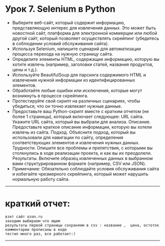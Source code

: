 # Урок 7. Selenium в Python

- Выберите веб-сайт, который содержит информацию, представляющую интерес для извлечения данных. Это может быть новостной сайт, платформа для электронной коммерции или любой другой сайт, который позволяет осуществлять скрейпинг (убедитесь в соблюдении условий обслуживания сайта).
- Используя Selenium, напишите сценарий для автоматизации процесса перехода на нужную страницу сайта.
- Определите элементы HTML, содержащие информацию, которую вы хотите извлечь (например, заголовки статей, названия продуктов, цены и т.д.).
- Используйте BeautifulSoup для парсинга содержимого HTML и извлечения нужной информации из идентифицированных элементов.
- Обработайте любые ошибки или исключения, которые могут возникнуть в процессе скрейпинга.
- Протестируйте свой скрипт на различных сценариях, чтобы убедиться, что он точно извлекает нужные данные.
- Предоставьте ваш Python-скрипт вместе с кратким отчетом (не более 1 страницы), который включает следующее: URL сайта. Укажите URL сайта, который вы выбрали для анализа. Описание. Предоставьте краткое описание информации, которую вы хотели извлечь из сайта. Подход. Объясните подход, который вы использовали для навигации по сайту, определения соответствующих элементов и извлечения нужных данных. Трудности. Опишите все проблемы и препятствия, с которыми вы столкнулись в ходе реализации проекта, и как вы их преодолели. Результаты. Включите образец извлеченных данных в выбранном вами структурированном формате (например, CSV или JSON).
- Примечание: Обязательно соблюдайте условия обслуживания сайта и избегайте чрезмерного скрейпинга, который может нарушить нормальную работу сайта.
<hr>

# краткий отчет:

    взят сайт ozon.ru
    заходим выбираем что ищем
    результаты первой страницы сохраняем в csv : название ,  цена, остоток
    комментарии прописаны в коде
    тестил много раз, все работает:)

<hr>
